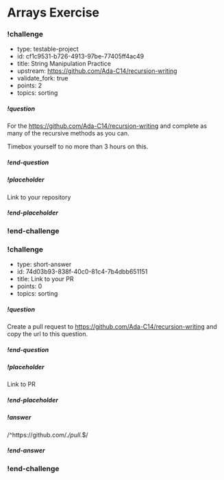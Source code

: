 # Arrays Exercise

<!-- >>>>>>>>>>>>>>>>>>>>>> BEGIN CHALLENGE >>>>>>>>>>>>>>>>>>>>>> -->
<!-- Replace everything in square brackets [] and remove brackets  -->

### !challenge

* type: testable-project
* id: cf1c9531-b726-4913-97be-77405ff4ac49
* title: String Manipulation Practice
* upstream: https://github.com/Ada-C14/recursion-writing
* validate_fork: true
* points: 2
* topics: sorting

##### !question

For the https://github.com/Ada-C14/recursion-writing and complete as many of the recursive methods as you can.  

Timebox yourself to no more than 3 hours on this.

##### !end-question

##### !placeholder

Link to your repository

##### !end-placeholder

<!-- other optional sections -->
<!-- !hint - !end-hint (markdown, users can see after a failed attempt) -->
<!-- !rubric - !end-rubric (markdown, instructors can see while scoring a checkpoint) -->
<!-- !explanation - !end-explanation (markdown, students can see after answering correctly) -->

### !end-challenge

<!-- ======================= END CHALLENGE ======================= -->

<!-- >>>>>>>>>>>>>>>>>>>>>> BEGIN CHALLENGE >>>>>>>>>>>>>>>>>>>>>> -->
<!-- Replace everything in square brackets [] and remove brackets  -->

### !challenge

* type: short-answer
* id: 74d03b93-838f-40c0-81c4-7b4dbb651151
* title: Link to your PR
* points: 0
* topics: sorting

##### !question

Create a pull request to https://github.com/Ada-C14/recursion-writing and copy the url to this question.

##### !end-question

##### !placeholder

Link to PR

##### !end-placeholder

##### !answer

/^https:\/\/github.com\/.*\/pull.*$/

##### !end-answer

<!-- other optional sections -->
<!-- !hint - !end-hint (markdown, users can see after a failed attempt) -->
<!-- !rubric - !end-rubric (markdown, instructors can see while scoring a checkpoint) -->
<!-- !explanation - !end-explanation (markdown, students can see after answering correctly) -->

### !end-challenge

<!-- ======================= END CHALLENGE ======================= -->